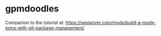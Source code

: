 # gpmdoodles

Companion to the tutorial at: https://sepiariver.com/modx/build-a-modx-extra-with-git-package-management/